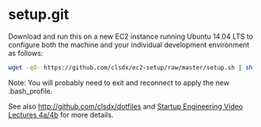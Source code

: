 setup.git
=========
Download and run this on a new EC2 instance running Ubuntu 14.04 LTS to
configure both the machine and your individual development environment as
follows:

```sh
wget -qO- https://github.com/clsdx/ec2-setup/raw/master/setup.sh | sh
```

Note: You will probably need to exit and reconnect to apply the new .bash_profile.

See also http://github.com/clsdx/dotfiles and
[Startup Engineering Video Lectures 4a/4b](https://class.coursera.org/startup-001/lecture/index)
for more details.





